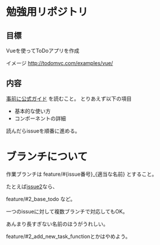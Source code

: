 # 勉強用リポジトリ

## 目標
Vueを使ってToDoアプリを作成

イメージ
http://todomvc.com/examples/vue/

## 内容
[事前に公式ガイド](https://jp.vuejs.org/v2/guide/) を読むこと。
とりあえず以下の項目
- 基本的な使い方
- コンポーネントの詳細

読んだらissueを順番に進める。

# ブランチについて

作業ブランチは feature/#{issue番号}_{適当な名前} とすること。

たとえば[issue2](https://github.com/cz510009/LearnVue/issues/2)なら、

feature/#2_base_todo など。

一つのissueに対して複数ブランチで対応してもOK。

あんまり長すぎない名前のほうがうれしい。

feature/#2_add_new_task_functionとかはやめよう。
